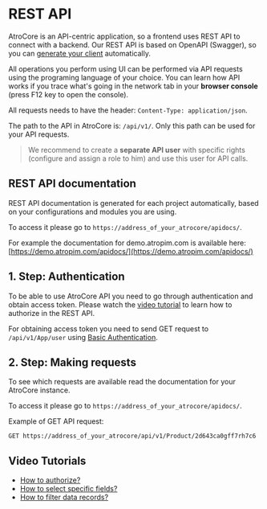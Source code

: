 # REST API

AtroCore is an API-centric application, so a frontend uses REST API to connect with a backend. Our REST API is based on OpenAPI (Swagger), so you can [generate your client](https://openapi-generator.tech/docs/generators/) automatically.

All operations you perform using UI can be performed via API requests using the programing language of your choice. 
You can learn how API works if you trace what's going in the network tab in your **browser console** (press F12 key to open the console).

All requests needs to have the header: `Content-Type: application/json`. 

The path to the API in AtroCore is: `/api/v1/`. Only this path can be used for your API requests.

> We recommend to create a **separate API user** with specific rights (configure and assign a role to him) and use this user for API calls.

## REST API documentation
REST API documentation is generated for each project automatically, based on your configurations and modules you are using. 

To access it please go to `https://address_of_your_atrocore/apidocs/`.

For example the documentation for demo.atropim.com is available here: [https://demo.atropim.com/apidocs/](https://demo.atropim.com/apidocs/)

## 1. Step: Authentication

To be able to use AtroCore API you need to go through authentication and obtain access token. Please watch the [video tutorial](https://youtu.be/GWfNRvCswXg) to learn how to authorize in the REST API.

For obtaining access token you need to send GET request to `/api/v1/App/user` using [Basic Authentication](http://en.wikipedia.org/wiki/Basic_access_authentication). 

## 2. Step: Making requests

To see which requests are available read the documentation for your AtroCore instance. 

To access it please go to `https://address_of_your_atrocore/apidocs/`.

Example of GET API request: 

```
GET https://address_of_your_atrocore/api/v1/Product/2d643ca0gff7rh7c6
```
## Video Tutorials
* [How to authorize?](https://youtu.be/GWfNRvCswXg)
* [How to select specific fields?](https://youtu.be/i7o0aENuyuY)
* [How to filter data records?](https://youtu.be/irgWkN4wlkM)




